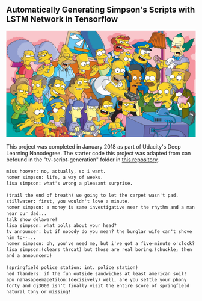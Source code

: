 [//]: # (Image References)

[image1]: ./simpsons.jpeg "The Simpsons"



## Automatically Generating Simpson's Scripts with LSTM Network in Tensorflow

![The Simpsons][image1]

This project was completed in January 2018 as part of Udacity's Deep Learning Nanodegree. The starter code this project was adapted from can befound in the "tv-script-generation" folder in [this repository](https://github.com/udacity/deep-learning).
```
miss hoover: no, actually, so i want.
homer simpson: life, a way of weeks.
lisa simpson: what's wrong a pleasant surprise.

(trail the end of breath) we going to let the carpet wasn't pad.
stillwater: first, you wouldn't love a minute.
homer simpson: a money is same investigative near the rhythm and a man near our dad...
talk show delaware!
lisa simpson: what polls about your head?
tv announcer: but if nobody do you mean? the burglar wife can't shove him to--...
homer simpson: oh, you've need me, but i've got a five-minute o'clock?
lisa simpson:(clears throat) but those are real boring.(chuckle; then and a announcer:)

(springfield police station: int. police station)  
ned flanders: if the fun outside sandwiches at least american soil!
apu nahasapeemapetilon:(decisively) well, are you settle your phony forty and dj3000 isn't finally visit the entire score of springfield natural tony or missing!
```